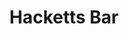 ---
title: "Hacketts Bar"
address: "Main Street, Schull, Co. Cork"
tel: "+353 (0)28 28 625"
county: "Cork"
category: "French Restaurants"
type: "Content"
lat: "51.526336669921875"
lng: "-9.548206329345703"
---